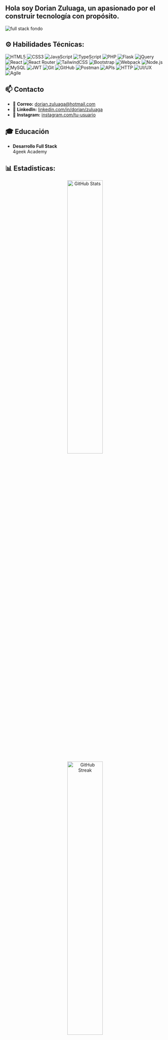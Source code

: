 ## Hola soy Dorian Zuluaga, un apasionado por el construir tecnología con propósito.
![full stack fondo](https://github.com/user-attachments/assets/a5a62f4c-499a-4cee-b8af-bd2accb72dcb)

## ⚙️ Habilidades Técnicas:

![HTML5](https://img.shields.io/badge/HTML5-E34F26?style=for-the-badge&logo=html5&logoColor=white)
![CSS3](https://img.shields.io/badge/CSS3-1572B6?style=for-the-badge&logo=css3&logoColor=white)
![JavaScript](https://img.shields.io/badge/JavaScript-F7DF1E?style=for-the-badge&logo=javascript&logoColor=black)
![TypeScript](https://img.shields.io/badge/TypeScript-3178C6?style=for-the-badge&logo=typescript&logoColor=white)
![PHP](https://img.shields.io/badge/PHP-777BB4?style=for-the-badge&logo=php&logoColor=white)
![Flask](https://img.shields.io/badge/Flask-000000?style=for-the-badge&logo=flask&logoColor=white)
![jQuery](https://img.shields.io/badge/jQuery-0769AD?style=for-the-badge&logo=jquery&logoColor=white)
![React](https://img.shields.io/badge/React-20232A?style=for-the-badge&logo=react&logoColor=61DAFB)
![React Router](https://img.shields.io/badge/React_Router-CA4245?style=for-the-badge&logo=react-router&logoColor=white)
![TailwindCSS](https://img.shields.io/badge/Tailwind_CSS-38B2AC?style=for-the-badge&logo=tailwind-css&logoColor=white)
![Bootstrap](https://img.shields.io/badge/Bootstrap-7952B3?style=for-the-badge&logo=bootstrap&logoColor=white)
![Webpack](https://img.shields.io/badge/Webpack-8DD6F9?style=for-the-badge&logo=webpack&logoColor=black)
![Node.js](https://img.shields.io/badge/Node.js-339933?style=for-the-badge&logo=nodedotjs&logoColor=white)
![MySQL](https://img.shields.io/badge/MySQL-4479A1?style=for-the-badge&logo=mysql&logoColor=white)
![JWT](https://img.shields.io/badge/JWT-000000?style=for-the-badge&logo=jsonwebtokens&logoColor=white)
![Git](https://img.shields.io/badge/Git-F05032?style=for-the-badge&logo=git&logoColor=white)
![GitHub](https://img.shields.io/badge/GitHub-181717?style=for-the-badge&logo=github&logoColor=white)
![Postman](https://img.shields.io/badge/Postman-FF6C37?style=for-the-badge&logo=postman&logoColor=white)
![APIs](https://img.shields.io/badge/APIs-FF9900?style=for-the-badge&logo=api&logoColor=white)
![HTTP](https://img.shields.io/badge/HTTP-005C99?style=for-the-badge&logo=w3c&logoColor=white)
![UI/UX](https://img.shields.io/badge/UI/UX-FF4088?style=for-the-badge&logo=figma&logoColor=white)
![Agile](https://img.shields.io/badge/Agile-0277BD?style=for-the-badge&logo=scrumalliance&logoColor=white)

## 📫 Contacto

- 📧 **Correo:** [dorian.zuluaga@hotmail.com](mailto:tu-email@dominio.com)  
- 💼 **LinkedIn:** [linkedin.com/in/dorian/zuluaga](https://linkedin.com/in/tu-perfil)  
- 📸 **Instagram:** [instagram.com/tu-usuario](https://instagram.com/tu-usuario)


## 🎓 Educación

- **Desarrollo Full Stack**  
  4geek Academy  


## 📊 Estadisticas:

<div align="center">
  <img src="https://github-readme-stats.vercel.app/api?username=Dorianzuluaga&show_icons=true&theme=tokyonight&hide_border=true" alt="GitHub Stats" width="47%" />
</div>
<div align="center">
  <img src="https://github-readme-streak-stats.herokuapp.com/?user=Dorianzuluaga&theme=tokyonight&hide_border=true" alt="GitHub Streak" width="47%" />
</div>
<div align="center">
  <img src="https://github-readme-stats.vercel.app/api/top-langs/?username=Dorianzuluaga&layout=compact&theme=tokyonight&hide_border=true" alt="Top Languages" width="60%" />
</div>
